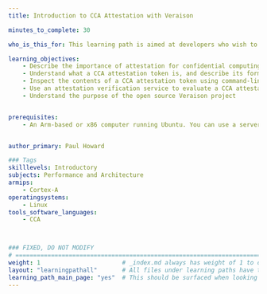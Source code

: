 ```yaml
---
title: Introduction to CCA Attestation with Veraison

minutes_to_complete: 30

who_is_this_for: This learning path is aimed at developers who wish to understand attestation in the context of confidential computing, using Arm’s Confidential Computing Architecture (CCA). It will provide you with some practical, hands-on experience with the data formats and workflows associated with attestation, which will help to provide you with a joined-up understanding of the many separate documents and specifications that exist on this topic.

learning_objectives:
    - Describe the importance of attestation for confidential computing
    - Understand what a CCA attestation token is, and describe its format
    - Inspect the contents of a CCA attestation token using command-line tools
    - Use an attestation verification service to evaluate a CCA attestation token
    - Understand the purpose of the open source Veraison project


prerequisites:
    - An Arm-based or x86 computer running Ubuntu. You can use a server instance from the cloud service provider of your choice.


author_primary: Paul Howard

### Tags
skilllevels: Introductory
subjects: Performance and Architecture
armips:
    - Cortex-A
operatingsystems:
    - Linux
tools_software_languages:
    - CCA



### FIXED, DO NOT MODIFY
# ================================================================================
weight: 1                       # _index.md always has weight of 1 to order correctly
layout: "learningpathall"       # All files under learning paths have this same wrapper
learning_path_main_page: "yes"  # This should be surfaced when looking for related content. Only set for _index.md of learning path content.
---
```

